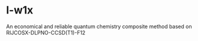 # l-w1x
An economical and reliable quantum chemistry composite method based on RIJCOSX-DLPNO-CCSD(T1)-F12
